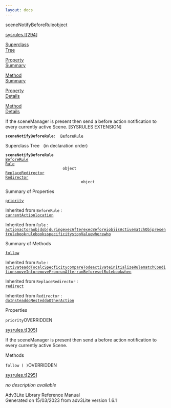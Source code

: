 ```yaml
---
layout: docs
---
```

<span class="title">sceneNotifyBeforeRule</span><span class="type">object</span>

[sysrules.t](../file/sysrules.t.html)\[[294](../source/sysrules.t.html#294)\]

[Superclass  
Tree](#_SuperClassTree_)

[Property  
Summary](#_PropSummary_)

[Method  
Summary](#_MethodSummary_)

[Property  
Details](#_Properties_)

[Method  
Details](#_Methods_)



If the sceneManager is present then send a before action notification to
every currently active Scene. \[SYSRULES EXTENSION\]

**`sceneNotifyBeforeRule`**` :   `[`BeforeRule`](../object/BeforeRule.html)



<span id="_SuperClassTree_"></span>



<span class="hdln">Superclass Tree</span>   (in declaration order)



**`sceneNotifyBeforeRule`**  
[`BeforeRule`](../object/BeforeRule.html)  
[`Rule`](../object/Rule.html)  
`                         object`  
[`ReplaceRedirector`](../object/ReplaceRedirector.html)  
[`Redirector`](../object/Redirector.html)  
`                                 object`  
<span id="_PropSummary_"></span>



<span class="hdln">Summary of Properties</span>  



[`priority`](#priority)

Inherited from `BeforeRule` :  
[`currentAction`](../object/BeforeRule.html#currentAction)[`location`](../object/BeforeRule.html#location)

Inherited from `Rule` :  
[`action`](../object/Rule.html#action)[`actor`](../object/Rule.html#actor)[`aobj`](../object/Rule.html#aobj)[`dobj`](../object/Rule.html#dobj)[`during`](../object/Rule.html#during)[`execAfter`](../object/Rule.html#execAfter)[`execBefore`](../object/Rule.html#execBefore)[`iobj`](../object/Rule.html#iobj)[`isActive`](../object/Rule.html#isActive)[`matchObj`](../object/Rule.html#matchObj)[`present`](../object/Rule.html#present)[`rulebook`](../object/Rule.html#rulebook)[`rulebooks`](../object/Rule.html#rulebooks)[`specificity`](../object/Rule.html#specificity)[`stopValue`](../object/Rule.html#stopValue)[`where`](../object/Rule.html#where)[`who`](../object/Rule.html#who)





<span id="_MethodSummary_"></span>



<span class="hdln">Summary of Methods</span>  



[`follow`](#follow)



Inherited from `Rule` :  
[`activate`](../object/Rule.html#activate)[`addTo`](../object/Rule.html#addTo)[`calcSpecficity`](../object/Rule.html#calcSpecficity)[`compareTo`](../object/Rule.html#compareTo)[`deactivate`](../object/Rule.html#deactivate)[`initializeRule`](../object/Rule.html#initializeRule)[`matchConditions`](../object/Rule.html#matchConditions)[`moveInto`](../object/Rule.html#moveInto)[`removeFrom`](../object/Rule.html#removeFrom)[`runAfter`](../object/Rule.html#runAfter)[`runBefore`](../object/Rule.html#runBefore)[`setRulebook`](../object/Rule.html#setRulebook)[`when`](../object/Rule.html#when)

Inherited from `ReplaceRedirector` :  
[`redirect`](../object/ReplaceRedirector.html#redirect)

Inherited from `Redirector` :  
[`doInstead`](../object/Redirector.html#doInstead)[`doNested`](../object/Redirector.html#doNested)[`doOtherAction`](../object/Redirector.html#doOtherAction)

<span id="_Properties_"></span>



<span class="hdln">Properties</span>  



<span id="priority"></span>

`priority`<span class="rem">OVERRIDDEN</span>

[sysrules.t](../file/sysrules.t.html)\[[305](../source/sysrules.t.html#305)\]



If the sceneManager is present then send a before action notification to
every currently active Scene.



<span id="_Methods_"></span>



<span class="hdln">Methods</span>  



<span id="follow"></span>

`follow ( )`<span class="rem">OVERRIDDEN</span>

[sysrules.t](../file/sysrules.t.html)\[[295](../source/sysrules.t.html#295)\]



*no description available*





Adv3Lite Library Reference Manual  
Generated on 15/03/2023 from adv3Lite version 1.6.1



